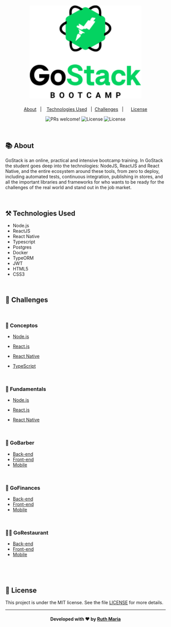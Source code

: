 <h1 align="center">
  <a href="https://github.com/csorlandi/nodejs-concepts">
    <img alt="Logo goStack" src="./assets/logo.png" width="350px" />
  </a>
</h1>


<p align="center">
  <a href="#about">About</a>&nbsp;&nbsp;&nbsp;|&nbsp;&nbsp;&nbsp;  
  <a href="#technologies">Technologies Used</a>&nbsp;&nbsp;&nbsp;|&nbsp;
  <a href="#challenges">Challenges</a>&nbsp;&nbsp;&nbsp;|&nbsp;&nbsp;&nbsp;&nbsp;&nbsp;
  <a href="#license">License</a>
</p>

<p align="center">
 <img src="https://img.shields.io/static/v1?label=PRs&message=welcome&color=04d361&labelColor=000000" alt="PRs welcome!" /> 

  <img alt="License" src="https://img.shields.io/badge/Made%20by-Ruth%20Maria-%2304D361">

  <img alt="License" src="https://img.shields.io/static/v1?label=license&message=MIT&color=04d361&labelColor=000000">
</p>


<a id="about"></a><br>

## :books: About

GoStack is an online, practical and intensive bootcamp training. In GoStack the student goes deep into the technologies: NodeJS, ReactJS and React Native, and the entire ecosystem around these tools, from zero to deploy, including automated tests, continuous integration, publishing in stores, and all the important libraries and frameworks for who wants to be ready for the challenges of the real world and stand out in the job market.

<a id="technologies"></a><br>

## ⚒️ Technologies Used

 * Node.js
 * ReactJS
 * React Native
 * Typescript
 * Postgres
 * Docker
 * TypeORM
 * JWT
 * HTML5
 * CSS3
 

<a id="challenges"></a><br>

## 🎯 Challenges

<br>

### :small_orange_diamond: Conceptos

- [Node.js](https://github.com/RuthMaria/gostack-nodeJs-concepts)

- [React.js](https://github.com/RuthMaria/gostack-reactJs-concepts) 

- [React Native](https://github.com/RuthMaria/gostack-reactNative-concepts) 

- [TypeScript](https://github.com/RuthMaria/gostack-typescript-concepts) 

<br>

### :small_orange_diamond: Fundamentals

- [Node.js](https://github.com/RuthMaria/gostack-node-fundamentals)

- [React.js](https://github.com/RuthMaria/gostack-react-fundamentals)

- [React Native](https://github.com/RuthMaria/gostack-reactNative-fundamentals)

<br>

### :bearded_person: GoBarber

* [Back-end](https://github.com/RuthMaria/GoBarber-backend) 
* [Front-end](https://github.com/RuthMaria/GoBarber-frontend) 
* [Mobile](https://github.com/RuthMaria/GoBarber-mobile) 

<br>

### :abacus: GoFinances

* [Back-end](https://github.com/RuthMaria/GoFinances-backend) 
* [Front-end](https://github.com/RuthMaria/GoFinances-frontend) 
* [Mobile](https://github.com/RuthMaria/GoFinances-mobile) 

<br>

### :man_cook: GoRestaurant

* [Back-end](https://github.com/RuthMaria/GoRestaurant-backend) 
* [Front-end](https://github.com/RuthMaria/GoRestaurant-frontend) 
* [Mobile](https://github.com/RuthMaria/GoRestaurant-mobile) 

<br>

<a id="license"></a><br>

## :memo: License

This project is under the MIT license. See the  file [LICENSE](LICENSE.md) for more details.

---

<h4 align="center">
    Developed with ❤️ by <a href="https://www.linkedin.com/in/ruth-maria-9b256071/" target="_blank">Ruth Maria</a>
</h4>